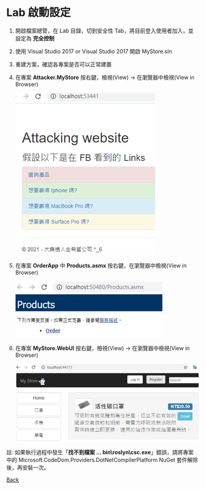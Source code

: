 # Lab 啟動設定

1. 開啟檔案總管，在 Lab 目錄，切到安全性 Tab，將目前登入使用者加入，並設定為 **完全控制**

2. 使用 Visual Studio 2017 or Visual Studio 2017 開啟 MyStore.sln

3. 重建方案，確認各專案是否可以正常建置

4. 在專案 **Attacker.MyStore** 按右鍵，檢視(View) -> 在瀏覽器中檢視(View in Browser)

    ![Attacker.MyStore](images/A0-01.png)

5. 在專案 **OrderApp** 中 **Products.asmx** 按右鍵，在瀏覽器中檢視(View in Browser)

    ![OrderApp/Products.asmx](images/A0-02.png)

6. 在專案 **MyStore.WebUI** 按右鍵，檢視(View) -> 在瀏覽器中檢視(View in Browser)

    ![MyStore.WebUI](images/A0-03.png)

註: 如果執行過程中發生「**找不到檔案 … bin\roslyn\csc.exe**」錯誤，請將專案中的 Microsoft.CodeDom.Providers.DotNetCompilerPlatform NuGet 套件解除後，再安裝一次。

[Back](readme.md)
